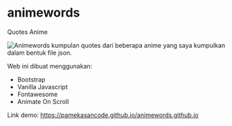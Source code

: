# animewords
Quotes Anime 

![Animewords](https://encrypted-tbn0.gstatic.com/images?q=tbn:ANd9GcRw1yqCm53XzO7Q6FxjAHa2vRf45gQJQHhcyw&usqp=CAU)
kumpulan quotes dari beberapa anime yang saya kumpulkan dalam bentuk file json.

Web ini dibuat menggunakan:
- Bootstrap
- Vanilla Javascript
- Fontawesome
- Animate On Scroll

Link demo:
https://pamekasancode.github.io/animewords.github.io
